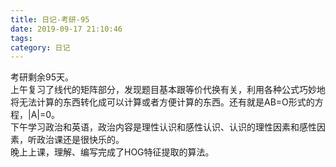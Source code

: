 ```yaml
---
title: 日记-考研-95
date: 2019-09-17 21:10:46
tags:
category: 日记
---
```

考研剩余95天。  
上午复习了线代的矩阵部分，发现题目基本跟等价代换有关，利用各种公式巧妙地将无法计算的东西转化成可以计算或者方便计算的东西。还有就是AB=O形式的方程，|A|=0。  
下午学习政治和英语，政治内容是理性认识和感性认识、认识的理性因素和感性因素，听政治课还是很快乐的。  
晚上上课，理解、编写完成了HOG特征提取的算法。  